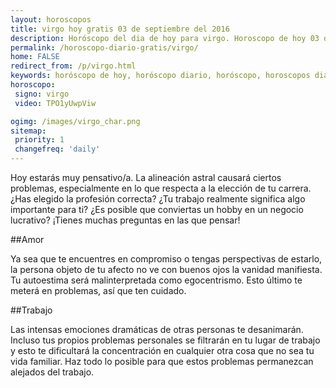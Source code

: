 ```yaml
---
layout: horoscopos
title: virgo hoy gratis 03 de septiembre del 2016 
description: Horóscopo del dia de hoy para virgo. Horoscopo de hoy 03 de septiembre del 2016. Las predicciones de amor, trabajo, vida personal gratis.
permalink: /horoscopo-diario-gratis/virgo/
home: FALSE
redirect_from: /p/virgo.html
keywords: horóscopo de hoy, horóscopo diario, horóscopo, horoscopos diarios gratis del dia de hoy, horóscopo diario gratis,horóscopo 2016, horóscopo esperanza gracia, horoscopo virgo hoy, horoscop, horóscopos gratis, horoscopo virgo, horoscopo virgo 2016, Tarot, Astrologia, Zodíaco, virgo, horoscopo gratis
horoscopo:
 signo: virgo
 video: TPO1yUwpViw

ogimg: /images/virgo_char.png
sitemap:
 priority: 1
 changefreq: 'daily'
---
```



Hoy estarás muy pensativo/a. La alineación astral causará ciertos problemas, especialmente en lo que respecta a la elección de tu carrera. ¿Has elegido la profesión correcta? ¿Tu trabajo realmente significa algo importante para ti? ¿Es posible que conviertas un hobby en un negocio lucrativo? ¡Tienes muchas preguntas en las que pensar!

##Amor

Ya sea que te encuentres en  compromiso o tengas perspectivas de estarlo, la persona objeto de tu afecto no ve con buenos ojos la vanidad manifiesta. Tu autoestima será malinterpretada como egocentrismo. Esto último te meterá en problemas, así que ten cuidado.

##Trabajo

Las intensas emociones dramáticas de otras personas te desanimarán. Incluso tus propios problemas personales se filtrarán en tu lugar de trabajo y esto te dificultará la concentración en cualquier otra cosa que no sea tu vida familiar. Haz todo lo posible para que estos problemas permanezcan alejados del trabajo.